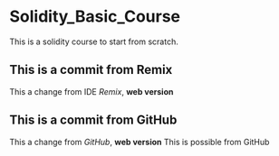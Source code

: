 # Solidity_Basic_Course
This is a solidity course to start from scratch.

## This is a commit from Remix

This a change from IDE *Remix*, **web version**


## This is a commit from GitHub

This a change from *GitHub*, **web version**
This is possible from GitHub
